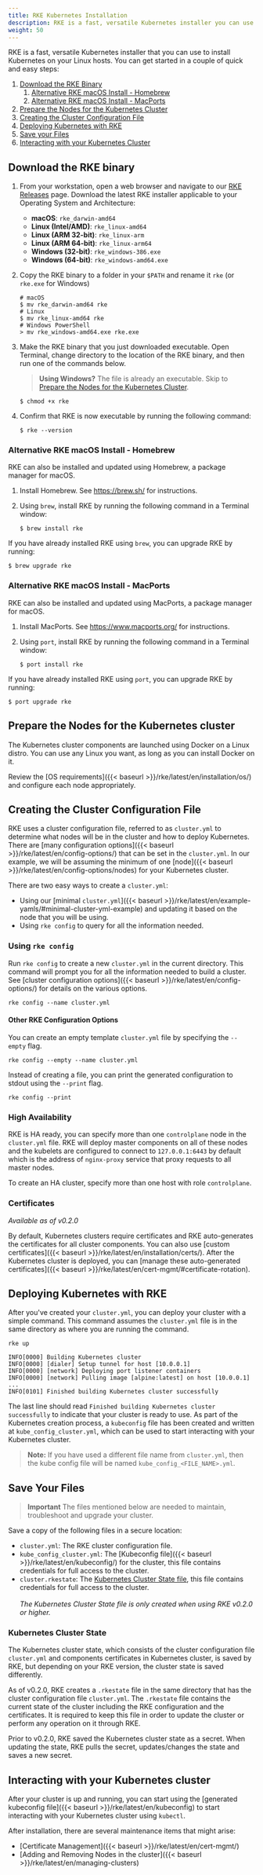 ```yaml
---
title: RKE Kubernetes Installation
description: RKE is a fast, versatile Kubernetes installer you can use to install Kubernetes on your Linux hosts. Learn the simple steps for an RKE Kubernetes installation
weight: 50
---
```


RKE is a fast, versatile Kubernetes installer that you can use to install Kubernetes on your Linux hosts. You can get started in a couple of quick and easy steps:

1. [Download the RKE Binary](#download-the-rke-binary)
    1. [Alternative RKE macOS Install - Homebrew](#alternative-rke-macos-install---homebrew)
    1. [Alternative RKE macOS Install - MacPorts](#alternative-rke-macos-install---macports)
1. [Prepare the Nodes for the Kubernetes Cluster](#prepare-the-nodes-for-the-kubernetes-cluster)
1. [Creating the Cluster Configuration File](#creating-the-cluster-configuration-file)
1. [Deploying Kubernetes with RKE](#deploying-kubernetes-with-rke)
1. [Save your Files](#save-your-files)
1. [Interacting with your Kubernetes Cluster](#interacting-with-your-kubernetes-cluster)

## Download the RKE binary

1. From your workstation, open a web browser and navigate to our [RKE Releases](https://github.com/rancher/rke/releases/latest) page. Download the latest RKE installer applicable to your Operating System and Architecture:

    - **macOS**: `rke_darwin-amd64`
    - **Linux (Intel/AMD)**: `rke_linux-amd64`
    - **Linux (ARM 32-bit)**: `rke_linux-arm`
    - **Linux (ARM 64-bit)**: `rke_linux-arm64`
    - **Windows (32-bit)**: `rke_windows-386.exe`
    - **Windows (64-bit)**: `rke_windows-amd64.exe`

2. Copy the RKE binary to a folder in your `$PATH` and rename it `rke` (or `rke.exe` for Windows)

    ```
    # macOS
    $ mv rke_darwin-amd64 rke
    # Linux
    $ mv rke_linux-amd64 rke
    # Windows PowerShell
    > mv rke_windows-amd64.exe rke.exe
    ```

3. Make the RKE binary that you just downloaded executable. Open Terminal, change directory to the location of the RKE binary, and then run one of the commands below.

    >**Using Windows?**
    >The file is already an executable. Skip to [Prepare the Nodes for the Kubernetes Cluster](#prepare-the-nodes-for-the-kubernetes-cluster).

    ```
    $ chmod +x rke
    ```

4.  Confirm that RKE is now executable by running the following command:

    ```
    $ rke --version
    ```


### Alternative RKE macOS Install - Homebrew

RKE can also be installed and updated using Homebrew, a package manager for macOS.

1. Install Homebrew. See https://brew.sh/ for instructions.

2. Using `brew`, install RKE by running the following command in a Terminal window:

    ```
    $ brew install rke
    ```

If you have already installed RKE using `brew`, you can upgrade RKE by running:

```
$ brew upgrade rke
```

### Alternative RKE macOS Install - MacPorts

RKE can also be installed and updated using MacPorts, a package manager for macOS.

1. Install MacPorts. See https://www.macports.org/ for instructions.

2. Using `port`, install RKE by running the following command in a Terminal window:

    ```
    $ port install rke
    ```

If you have already installed RKE using `port`, you can upgrade RKE by running:

```
$ port upgrade rke
```

## Prepare the Nodes for the Kubernetes cluster

The Kubernetes cluster components are launched using Docker on a Linux distro. You can use any Linux you want, as long as you can install Docker on it.

Review the [OS requirements]({{< baseurl >}}/rke/latest/en/installation/os/) and configure each node appropriately.

## Creating the Cluster Configuration File

RKE uses a cluster configuration file, referred to as `cluster.yml` to determine what nodes will be in the cluster and how to deploy Kubernetes. There are [many configuration options]({{< baseurl >}}/rke/latest/en/config-options/) that can be set in the `cluster.yml`. In our example, we will be assuming the minimum of one [node]({{< baseurl >}}/rke/latest/en/config-options/nodes) for your Kubernetes cluster.

There are two easy ways to create a `cluster.yml`:

- Using our [minimal `cluster.yml`]({{< baseurl >}}/rke/latest/en/example-yamls/#minimal-cluster-yml-example) and updating it based on the node that you will be using.
- Using `rke config` to query for all the information needed.

### Using `rke config`

Run `rke config` to create a new `cluster.yml` in the current directory. This command will prompt you for all the information needed to build a cluster. See [cluster configuration options]({{< baseurl >}}/rke/latest/en/config-options/) for details on the various options.

```
rke config --name cluster.yml
```

#### Other RKE Configuration Options

You can create an empty template `cluster.yml` file by specifying the `--empty` flag.

```
rke config --empty --name cluster.yml
```

Instead of creating a file, you can print the generated configuration to stdout using the `--print` flag.

```
rke config --print
```

### High Availability

RKE is HA ready, you can specify more than one `controlplane` node in the `cluster.yml` file. RKE will deploy master components on all of these nodes and the kubelets are configured to connect to `127.0.0.1:6443` by default which is the address of `nginx-proxy` service that proxy requests to all master nodes.

To create an HA cluster, specify more than one host with role `controlplane`.

### Certificates

_Available as of v0.2.0_

By default, Kubernetes clusters require certificates and RKE auto-generates the certificates for all cluster components. You can also use [custom certificates]({{< baseurl >}}/rke/latest/en/installation/certs/). After the Kubernetes cluster is deployed, you can [manage these auto-generated certificates]({{< baseurl >}}/rke/latest/en/cert-mgmt/#certificate-rotation).

## Deploying Kubernetes with RKE

After you've created your `cluster.yml`, you can deploy your cluster with a simple command. This command assumes the `cluster.yml` file is in the same directory as where you are running the command.

```
rke up

INFO[0000] Building Kubernetes cluster
INFO[0000] [dialer] Setup tunnel for host [10.0.0.1]
INFO[0000] [network] Deploying port listener containers
INFO[0000] [network] Pulling image [alpine:latest] on host [10.0.0.1]
...
INFO[0101] Finished building Kubernetes cluster successfully
```

The last line should read `Finished building Kubernetes cluster successfully` to indicate that your cluster is ready to use. As part of the Kubernetes creation process, a `kubeconfig` file has been created and written at `kube_config_cluster.yml`, which can be used to start interacting with your Kubernetes cluster.

> **Note:** If you have used a different file name from `cluster.yml`, then the kube config file will be named `kube_config_<FILE_NAME>.yml`.

## Save Your Files

> **Important**
> The files mentioned below are needed to maintain, troubleshoot and upgrade your cluster.

Save a copy of the following files in a secure location:

- `cluster.yml`: The RKE cluster configuration file.
- `kube_config_cluster.yml`: The [Kubeconfig file]({{< baseurl >}}/rke/latest/en/kubeconfig/) for the cluster, this file contains credentials for full access to the cluster.
- `cluster.rkestate`: The [Kubernetes Cluster State file](#kubernetes-cluster-state), this file contains credentials for full access to the cluster.<br/><br/>_The Kubernetes Cluster State file is only created when using RKE v0.2.0 or higher._

### Kubernetes Cluster State

The Kubernetes cluster state, which consists of the cluster configuration file `cluster.yml` and components certificates in Kubernetes cluster, is saved by RKE, but depending on your RKE version, the cluster state is saved differently.

As of v0.2.0, RKE creates a `.rkestate` file in the same directory that has the cluster configuration file `cluster.yml`. The `.rkestate` file contains the current state of the cluster including the RKE configuration and the certificates. It is required to keep this file in order to update the cluster or perform any operation on it through RKE.

Prior to v0.2.0, RKE saved the Kubernetes cluster state as a secret. When updating the state, RKE pulls the secret, updates/changes the state and saves a new secret.   

## Interacting with your Kubernetes cluster

After your cluster is up and running, you can start using the [generated kubeconfig file]({{< baseurl >}}/rke/latest/en/kubeconfig) to start interacting with your Kubernetes cluster using `kubectl`.

After installation, there are several maintenance items that might arise:

* [Certificate Management]({{< baseurl >}}/rke/latest/en/cert-mgmt/)
* [Adding and Removing Nodes in the cluster]({{< baseurl >}}/rke/latest/en/managing-clusters)
